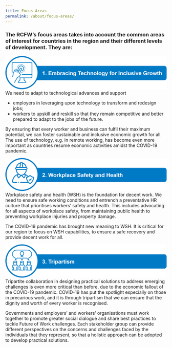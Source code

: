 ```yaml
---
title: Focus Areas
permalink: /about/focus-areas/
---
```

### The RCFW’s focus areas takes into account the common areas of interest for countries in the region and their different levels of development. They are: 

![Embracing Technology for Inclusive Growth](/images/focus-areas/focus-area-tech.png)
<br>
We need to adapt to technological advances and support 
 
- employers in leveraging upon technology to transform and redesign jobs; 
- workers to upskill and reskill so that they remain competitive and better prepared to adapt to the jobs of the future.  

By ensuring that every worker and business can fulfil their maximum potential, we can foster sustainable and inclusive economic growth for all. The use of technology, e.g. in remote working, has become even more important as countries resume economic activities amidst the COVID-19 pandemic.

![Workplace Safety and Health](/images/focus-areas/focus-area-wsh.png)
<br>
Workplace safety and health (WSH) is the foundation for decent work. We need to ensure safe working conditions and entrench a preventative HR culture that prioritises workers’ safety and health. This includes advocating for all aspects of workplace safety, from maintaining public health to preventing workplace injuries and property damage. 

The COVID-19 pandemic has brought new meaning to WSH. It is critical for our region to focus on WSH capabilities, to ensure a safe recovery and provide decent work for all. 
   
![Tripartism](/images/focus-areas/focus-area-tripartism.png)
<br>
Tripartite collaboration in designing practical solutions to address emerging challenges is even more critical than before, due to the economic fallout of the COVID-19 pandemic. COVID-19 has put the spotlight especially on those in precarious work, and it is through tripartism that we can ensure that the dignity and worth of every worker is recognised.

Governments and employers’ and workers’ organisations must work together to promote greater social dialogue and share best practices to tackle Future of Work challenges. Each stakeholder group can provide different perspectives on the concerns and challenges faced by the individuals that they represent, so that a holistic approach can be adopted to develop practical solutions. 

